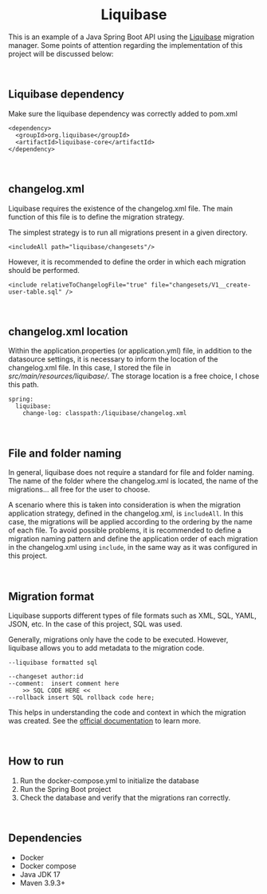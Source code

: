 <h1 align="center"><strong>Liquibase</strong></h1>

This is an example of a Java Spring Boot API using the [Liquibase](https://docs.liquibase.com/home.html) migration manager. Some points of attention regarding the implementation of this project will be discussed below:

&nbsp;

## Liquibase dependency

Make sure the liquibase dependency was correctly added to pom.xml

```
<dependency>
  <groupId>org.liquibase</groupId>
  <artifactId>liquibase-core</artifactId>
</dependency>
```

&nbsp;

## changelog.xml

Liquibase requires the existence of the changelog.xml file. The main function of this file is to define the migration strategy.

The simplest strategy is to run all migrations present in a given directory.

```
<includeAll path="liquibase/changesets"/>
```

However, it is recommended to define the order in which each migration should be performed.

```
<include relativeToChangelogFile="true" file="changesets/V1__create-user-table.sql" />
```

&nbsp;

## changelog.xml location


Within the application.properties (or application.yml) file, in addition to the datasource settings, it is necessary to inform the location of the changelog.xml file. In this case, I stored the file in *src/main/resources/liquibase/*. The storage location is a free choice, I chose this path.

```
spring:
  liquibase:
    change-log: classpath:/liquibase/changelog.xml
```

&nbsp;

## File and folder naming

In general, liquibase does not require a standard for file and folder naming. The name of the folder where the changelog.xml is located, the name of the migrations... all free for the user to choose.

A scenario where this is taken into consideration is when the migration application strategy, defined in the changelog.xml, is ``includeAll``. In this case, the migrations will be applied according to the ordering by the name of each file. To avoid possible problems, it is recommended to define a migration naming pattern and define the application order of each migration in the changelog.xml using ``include``, in the same way as it was configured in this project.

&nbsp;

## Migration format

Liquibase supports different types of file formats such as XML, SQL, YAML, JSON, etc. In the case of this project, SQL was used.

Generally, migrations only have the code to be executed. However, liquibase allows you to add metadata to the migration code.

```
--liquibase formatted sql

--changeset author:id
--comment:  insert comment here
	>> SQL CODE HERE <<
--rollback insert SQL rollback code here;
```

This helps in understanding the code and context in which the migration was created. See the [official documentation](https://docs.liquibase.com/concepts/changelogs/sql-format.html) to learn more.

&nbsp;

## **How to run**

1. Run the docker-compose.yml to initialize the database
1. Run the Spring Boot project
1. Check the database and verify that the migrations ran correctly.

&nbsp;

## **Dependencies**

- Docker
- Docker compose
- Java JDK 17
- Maven 3.9.3+